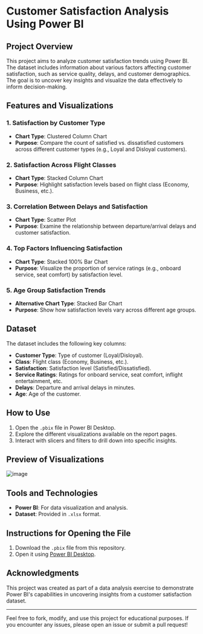 # Customer Satisfaction Analysis Using Power BI

## Project Overview
This project aims to analyze customer satisfaction trends using Power BI. The dataset includes information about various factors affecting customer satisfaction, such as service quality, delays, and customer demographics. The goal is to uncover key insights and visualize the data effectively to inform decision-making.

## Features and Visualizations
### 1. **Satisfaction by Customer Type**
   - **Chart Type**: Clustered Column Chart
   - **Purpose**: Compare the count of satisfied vs. dissatisfied customers across different customer types (e.g., Loyal and Disloyal customers).

### 2. **Satisfaction Across Flight Classes**
   - **Chart Type**: Stacked Column Chart
   - **Purpose**: Highlight satisfaction levels based on flight class (Economy, Business, etc.).

### 3. **Correlation Between Delays and Satisfaction**
   - **Chart Type**: Scatter Plot
   - **Purpose**: Examine the relationship between departure/arrival delays and customer satisfaction.

### 4. **Top Factors Influencing Satisfaction**
   - **Chart Type**: Stacked 100% Bar Chart
   - **Purpose**: Visualize the proportion of service ratings (e.g., onboard service, seat comfort) by satisfaction level.

### 5. **Age Group Satisfaction Trends**
   - **Alternative Chart Type**: Stacked Bar Chart
   - **Purpose**: Show how satisfaction levels vary across different age groups.

## Dataset
The dataset includes the following key columns:
- **Customer Type**: Type of customer (Loyal/Disloyal).
- **Class**: Flight class (Economy, Business, etc.).
- **Satisfaction**: Satisfaction level (Satisfied/Dissatisfied).
- **Service Ratings**: Ratings for onboard service, seat comfort, inflight entertainment, etc.
- **Delays**: Departure and arrival delays in minutes.
- **Age**: Age of the customer.

## How to Use
1. Open the `.pbix` file in Power BI Desktop.
2. Explore the different visualizations available on the report pages.
3. Interact with slicers and filters to drill down into specific insights.

## Preview of Visualizations
![image](https://github.com/user-attachments/assets/122dee6f-bb13-4f63-b8e0-b858b007dd5e)

## Tools and Technologies
- **Power BI**: For data visualization and analysis.
- **Dataset**: Provided in `.xlsx` format.

## Instructions for Opening the File
1. Download the `.pbix` file from this repository.
2. Open it using [Power BI Desktop](https://powerbi.microsoft.com/desktop/).

## Acknowledgments
This project was created as part of a data analysis exercise to demonstrate Power BI's capabilities in uncovering insights from a customer satisfaction dataset.

---
Feel free to fork, modify, and use this project for educational purposes. If you encounter any issues, please open an issue or submit a pull request!
